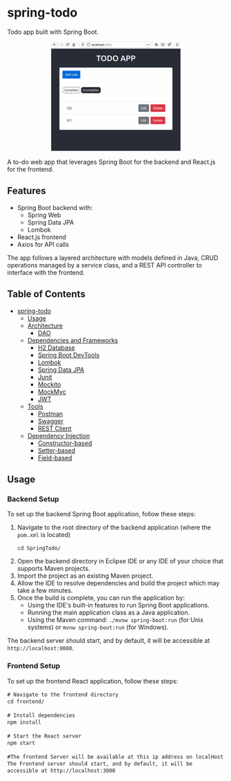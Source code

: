 # spring-todo

Todo app built with Spring Boot.

<p align="center">
  <img src="https://raw.githubusercontent.com/k435467/django-todo-react/master/demo/django-todo-react-demo.gif" width="300">
</p>

A to-do web app that leverages Spring Boot for the backend and React.js for the frontend.

## Features

- Spring Boot backend with:
  - Spring Web
  - Spring Data JPA
  - Lombok
- React.js frontend
- Axios for API calls

The app follows a layered architecture with models defined in Java, CRUD operations managed by a service class, and a REST API controller to interface with the frontend.

## Table of Contents

- [spring-todo](#spring-todo)
  - [Usage](#usage)
  - [Architecture](#architecture)
    - [DAO](#dao)
  - [Dependencies and Frameworks](#dependencies-and-frameworks)
    - [H2 Database](#h2-database)
    - [Spring Boot DevTools](#spring-boot-devtools)
    - [Lombok](#lombok)
    - [Spring Data JPA](#spring-data-jpa)
    - [Junit](#junit)
    - [Mockito](#mockito)
    - [MockMvc](#mockmvc)
    - [JWT](#jwt)
  - [Tools](#tools)
    - [Postman](#postman)
    - [Swagger](#swagger)
    - [REST Client](#rest-client)
  - [Dependency Injection](#dependency-injection)
    - [Constructor-based](#constructor-based)
    - [Setter-based](#setter-based)
    - [Field-based](#field-based)

## Usage

### Backend Setup

To set up the backend Spring Boot application, follow these steps:

1. Navigate to the root directory of the backend application (where the `pom.xml` is located)
    ```shell
   cd SpringTodo/
2. Open the backend directory in Eclipse IDE or any IDE of your choice that supports Maven projects.
4. Import the project as an existing Maven project.
5. Allow the IDE to resolve dependencies and build the project which may take a few minutes.
6. Once the build is complete, you can run the application by:
   - Using the IDE's built-in features to run Spring Boot applications.
   - Running the main application class as a Java application.
   - Using the Maven command: `./mvnw spring-boot:run` (for Unix systems) or `mvnw spring-boot:run` (for Windows).

The backend server should start, and by default, it will be accessible at `http://localhost:8080`.

### Frontend Setup

To set up the frontend React application, follow these steps:

```shell
# Navigate to the frontend directory
cd frontend/

# Install dependencies
npm install

# Start the React server
npm start

#The frontend Server will be available at this ip address on localHost
The Frontend server should start, and by default, it will be accessible at http://localhost:3000
